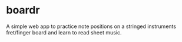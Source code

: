 # boardr
A simple web app to practice note positions on a stringed instruments fret/finger board and learn to read sheet music.

